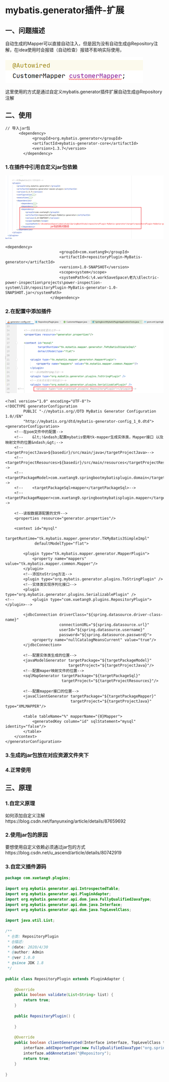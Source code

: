 # mybatis.generator插件-扩展

## 一、问题描述

自动生成的Mapper可以直接自动注入，但是因为没有自动生成@Repository注解，在idea使用时会报错（自动检查）报错不影响实际使用，

![image-20200501010724470](1.mybatis.generator插件-扩展.assets/image-20200501010724470.png)

这里使用的方式是通过自定义mybatis.generator插件扩展自动生成@Repository注解

## 二、使用

~~~
// 导入jar包
      <dependency>
            <groupId>org.mybatis.generator</groupId>
            <artifactId>mybatis-generator-core</artifactId>
            <version>1.3.7</version>
        </dependency>
~~~



### 1.在插件中引用自定义jar包依赖

![image-20200501010927566](1.mybatis.generator插件-扩展.assets/image-20200501010927566.png)

~~~
<dependency>
                        <groupId>com.xuetang9</groupId>
                        <artifactId>repositoryPlugin-MyBatis-generator</artifactId>
                        <version>1.0-SNAPSHOT</version>
                        <scope>system</scope>
                        <systemPath>G:\4.workSaveSpace\老九\Electric-power-inspection\projects\power-inspection-system\lib\repositoryPlugin-MyBatis-generator-1.0-SNAPSHOT.jar</systemPath>
                    </dependency>
~~~



### 2.在配置中添加插件

![image-20200501011027512](1.mybatis.generator插件-扩展.assets/image-20200501011027512.png)

~~~
<?xml version="1.0" encoding="UTF-8"?>
<!DOCTYPE generatorConfiguration
        PUBLIC "-//mybatis.org//DTD MyBatis Generator Configuration 1.0//EN"
        "http://mybatis.org/dtd/mybatis-generator-config_1_0.dtd">
<generatorConfiguration>
    <!--在pom文件中的配置-->
    <!--    &lt;!&ndash;配置mybatis使用tk-mapper生成实体类，Mapper接口 以及映射文件的位置&ndash;&gt;-->
    <!--    <targetProjectJava>${basedir}/src/main/java</targetProjectJava>-->
    <!--    <targetProjectResources>${basedir}/src/main/resources</targetProjectResources>-->
    <!--    <targetPackageModel>com.xuetang9.springbootmybatisplugin.domain</targetPackageModel>-->
    <!--    <targetPackageSql>mapper</targetPackageSql>-->
    <!--    <targetPackageMapper>com.xuetang9.springbootmybatisplugin.mapper</targetPackageMapper>-->

    <!--读取数据源配置的文件-->
    <properties resource="generator.properties"/>

    <context id="mysql"
             targetRuntime="tk.mybatis.mapper.generator.TkMyBatis3SimpleImpl"
             defaultModelType="flat">

        <plugin type="tk.mybatis.mapper.generator.MapperPlugin">
            <property name="mappers" value="tk.mybatis.mapper.common.Mapper"/>
        </plugin>
        <!--添加toString方法-->
        <plugin type="org.mybatis.generator.plugins.ToStringPlugin" />
        <!--实体类实现序列化接口-->
        <plugin type="org.mybatis.generator.plugins.SerializablePlugin" />
<!--        <plugin type="com.xuetang9.plugins.RepositoryPlugin"></plugin>-->

        <jdbcConnection driverClass="${spring.datasource.driver-class-name}"
                        connectionURL="${spring.datasource.url}"
                        userId="${spring.datasource.username}"
                        password="${spring.datasource.password}">
            <property name="nullCatalogMeansCurrent" value="true"/>
        </jdbcConnection>

        <!--配置实体类生成的位置-->
        <javaModelGenerator targetPackage="${targetPackageModel}"
                            targetProject="${targetProjectJava}"/>
        <!--配置maper映射文件的位置-->
        <sqlMapGenerator targetPackage="${targetPackageSql}"
                         targetProject="${targetProjectResources}"/>

        <!--配置mapper接口的位置-->
        <javaClientGenerator targetPackage="${targetPackageMapper}"
                             targetProject="${targetProjectJava}" type="XMLMAPPER"/>

        <table tableName="%" mapperName="{0}Mapper">
            <generatedKey column="id" sqlStatement="mysql" identity="false"/>
        </table>
    </context>
</generatorConfiguration>
~~~



### 3.生成的jar包放在对应资源文件夹下

### 4.正常使用

#### 

## 三、原理

### 1.自定义原理

如何添加自定义注解https://blog.csdn.net/fanyunxing/article/details/87659692

### 2.使用jar包的原因

要想使用自定义依赖必须通过jar包的方式https://blog.csdn.net/u_ascend/article/details/80742919

### 3.自定义插件源码

~~~java
package com.xuetang9.plugins;

import org.mybatis.generator.api.IntrospectedTable;
import org.mybatis.generator.api.PluginAdapter;
import org.mybatis.generator.api.dom.java.FullyQualifiedJavaType;
import org.mybatis.generator.api.dom.java.Interface;
import org.mybatis.generator.api.dom.java.TopLevelClass;

import java.util.List;

/**
 * @类: RepositoryPlugin
 * @描述:
 * @date: 2020/4/30
 * @author: Admin
 * @ver 1.0.0
 * @since JDK 1.8
 */

public class RepositoryPlugin extends PluginAdapter {

    @Override
    public boolean validate(List<String> list) {
        return true;
    }

    public RepositoryPlugin() {

    }

    @Override
    public boolean clientGenerated(Interface interfaze, TopLevelClass topLevelClass, IntrospectedTable introspectedTable) {
        interfaze.addImportedType(new FullyQualifiedJavaType("org.springframework.stereotype.Repository"));
        interfaze.addAnnotation("@Repository");
        return true;
    }

}
~~~

~~~


~~~

